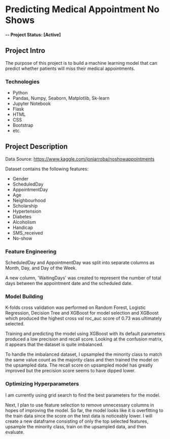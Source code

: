 # Predicting Medical Appointment No Shows

#### -- Project Status: [Active]

## Project Intro
The purpose of this project is to build a machine learning model that can predict whether patients will miss their medical appointments. 

### Technologies
* Python
* Pandas, Numpy, Seaborn, Matplotlib, Sk-learn
* Jupyter Notebook
* Flask
* HTML
* CSS
* Bootstrap
* etc. 

## Project Description
Data Source: https://www.kaggle.com/joniarroba/noshowappointments

Dataset contains the following features:
* Gender            
* ScheduledDay      
* AppointmentDay    
* Age               
* Neighbourhood     
* Scholarship       
* Hypertension      
* Diabetes          
* Alcoholism        
* Handicap           
* SMS_received      
* No-show      

### Feature Engineering
ScheduledDay and AppointmentDay was split into separate columns as Month, Day, and Day of the Week. 

A new column, 'WaitingDays' was created to represent the number of total days between the appointment date and the scheduled date. 

### Model Building
K-folds cross validation was performed on Random Forest, Logistic Regression, Decision Tree and XGBoost for model selection and XGBoost which produced the highest cross val roc_auc score of 0.73 was ultimately selected.

Training and predicting the model using XGBoost with its default parameters produced a low precision and recall score. Looking at the confusion matrix, it appears that the dataset is quite imbalanced. 

To handle the imbalanced dataset, I upsampled the minority class to match the same value count as the majority class and then trained the model on the upsampled data. The recall score on upsampled model has greatly improved but the precision score seems to have dipped lower. 

### Optimizing Hyperparameters
I am currently using grid search to find the best parameters for the model.

Next, I plan to use feature selection to remove unnecessary columns in hopes of improving the model. So far, the model looks like it is overfitting to the train data since the score on the test data is noticeably lower. I will create a new dataframe consisting of only the top selected features, upsample the minority class, train on the upsampled data, and then evaluate.
